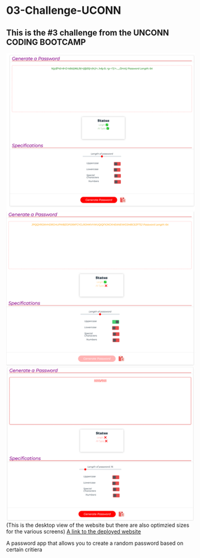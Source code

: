 # 03-Challenge-UCONN
## This is the #3 challenge from the UNCONN CODING BOOTCAMP
![Images of the website](/Images/one.png)
![Images of the website](/Images/two.png)
![Images of the website](/Images/three.png)
(This is the desktop view of the website but there are also optimzied sizes for the various screens)
 [A link to the deployed website](https://beginnerlevelup.github.io/03-Challenge-UCONN/)

A password app that allows you to create a random password based on certain critiera
